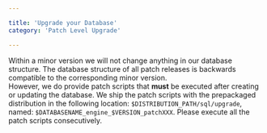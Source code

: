 ```yaml
---

title: 'Upgrade your Database'
category: 'Patch Level Upgrade'

---
```


Within a minor version we will not change anything in our database structure. The database structure of all patch releases is backwards compatible to the corresponding minor version.  
However, we do provide patch scripts that **must** be executed after creating or updating the database. We ship the patch scripts with the prepackaged distribution in the following location: `$DISTRIBUTION_PATH/sql/upgrade`, named: `$DATABASENAME_engine_$VERSION_patchXXX`. Please execute all the patch scripts consecutively.
